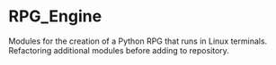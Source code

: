 # RPG_Engine
Modules for the creation of a Python RPG that runs in Linux terminals. Refactoring additional modules before adding to repository.

